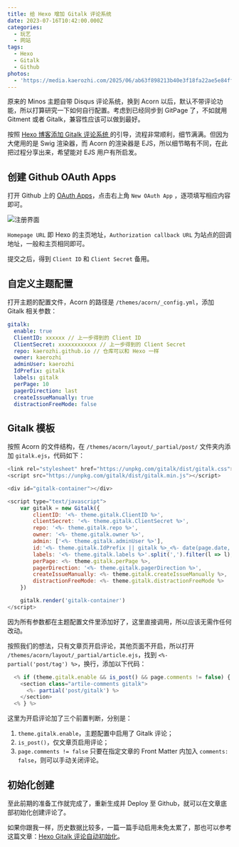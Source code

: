 ```yaml
---
title: 给 Hexo 增加 Gitalk 评论系统
date: 2023-07-16T10:42:00.000Z
categories:
  - 玩艺
  - 网站
tags:
  - Hexo
  - Gitalk
  - Github
photos:
  - 'https://media.kaerozhi.com/2025/06/ab63f898213b40e3f18fa22ae5e84ffe.webp'
---
```

原来的 Minos 主题自带 Disqus 评论系统，换到 Acorn 以后，默认不带评论功能，所以打算研究一下如何自行配置。考虑到已经同步到 GitPage 了，不如就用 Gitment 或者 Gitalk，兼容性应该可以做到最好。

<!-- more -->

按照 [Hexo 博客添加 Gitalk 评论系统 ](https://www.itfanr.cc/2019/04/30/hexo-add-gitalk-comment/) 的引导，流程非常顺利，细节满满。但因为大佬用的是 Swig 渲染器，而 Acorn 的渲染器是 EJS，所以细节略有不同，在此把过程分享出来，希望能对 EJS 用户有所启发。

## 创建 Github OAuth Apps

打开 Github 上的 [OAuth Apps](https://github.com/settings/developers)，点击右上角 `New OAuth App` ，逐项填写相应内容即可。

![注册界面](https://media.kaerozhi.com/2025/06/afd881e0c72ebd0f46d24bb7f06a8467.webp)

`Homepage URL` 即 Hexo 的主页地址，`Authorization callback URL` 为站点的回调地址，一般和主页相同即可。

提交之后，得到 `Client ID` 和 `Client Secret` 备用。

## 自定义主题配置

打开主题的配置文件，Acorn 的路径是 `/themes/acorn/_config.yml`，添加 Gitalk 相关参数：

``` yml
gitalk:
  enable: true
  ClientID: xxxxxx // 上一步得到的 Client ID
  ClientSecret: xxxxxxxxxxxx // 上一步得到的 Client Secret
  repo: kaerozhi.github.io // 仓库可以和 Hexo 一样
  owner: kaerozhi
  adminUser: kaerozhi
  IdPrefix: gitalk
  labels: gitalk
  perPage: 10
  pagerDirection: last
  createIssueManually: true
  distractionFreeMode: false
```


## Gitalk 模板

按照 Acorn 的文件结构，在 `/themes/acorn/layout/_partial/post/` 文件夹内添加 `gitalk.ejs`，代码如下：

``` javascript
<link rel="stylesheet" href="https://unpkg.com/gitalk/dist/gitalk.css">
<script src="https://unpkg.com/gitalk/dist/gitalk.min.js"></script>

<div id="gitalk-container"></div>

<script type="text/javascript">
    var gitalk = new Gitalk({
        clientID: '<%- theme.gitalk.ClientID %>',
        clientSecret: '<%- theme.gitalk.ClientSecret %>',
        repo: '<%- theme.gitalk.repo %>',
        owner: '<%- theme.gitalk.owner %>',
        admin: ['<%- theme.gitalk.adminUser %>'],
        id:'<%- theme.gitalk.IdPrefix || gitalk %>_<%- date(page.date, "YYYYMMDDHHmmss") %>',
        labels: '<%- theme.gitalk.labels %>'.split(',').filter(l => l),
        perPage: <%- theme.gitalk.perPage %>,
        pagerDirection: '<%- theme.gitalk.pagerDirection %>',
        createIssueManually: <%- theme.gitalk.createIssueManually %>,
        distractionFreeMode: <%- theme.gitalk.distractionFreeMode %>
    })

    gitalk.render('gitalk-container')           
</script>
```

因为所有参数都在主题配置文件里添加好了，这里直接调用，所以应该无需作任何改动。

按照我们的想法，只有文章页开启评论，其他页面不开启，所以打开 `/themes/acorn/layout/_partial/article.ejs`，找到 `<%- partial('post/tag') %>`，换行，添加以下代码：

``` javascript
  <% if (theme.gitalk.enable && is_post() && page.comments != false) { %>
	<section class="artile-comments gitalk">
	  <%- partial('post/gitalk') %>
	</section>
  <% } %>
```

这里为开启评论加了三个前置判断，分别是：

1. `theme.gitalk.enable`，主题配置中启用了 Gitalk 评论；
2. `is_post()`，仅文章页启用评论；
3. `page.comments != false` 只要在指定文章的 Front Matter 内加入 `comments: false`，则可以手动关闭评论。

## 初始化创建

至此前期的准备工作就完成了，重新生成并 Deploy 至 Github，就可以在文章底部初始化创建评论了。

如果你跟我一样，历史数据比较多，一篇一篇手动启用未免太累了，那也可以参考这篇文章：[Hexo Gitalk 评论自动初始化](https://blog.jijian.link/2020-01-10/hexo-gitalk-auto-init/)。
